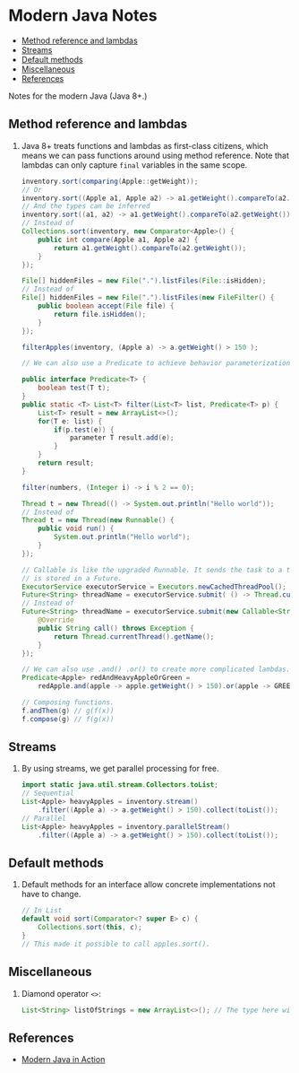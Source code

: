 # Modern Java Notes


* [Method reference and lambdas](#method-reference-and-lambdas)
* [Streams](#streams)
* [Default methods](#default-methods)
* [Miscellaneous](#miscellaneous)
* [References](#references)

Notes for the modern Java (Java 8+.)

## Method reference and lambdas

1. Java 8+ treats functions and lambdas as first-class citizens, which means we can pass functions around using method reference. Note that lambdas can only capture `final` variables in the same scope.

    ```java
    inventory.sort(comparing(Apple::getWeight));
    // Or
    inventory.sort((Apple a1, Apple a2) -> a1.getWeight().compareTo(a2.getWeight()));
    // And the types can be inferred
    inventory.sort((a1, a2) -> a1.getWeight().compareTo(a2.getWeight()));
    // Instead of
    Collections.sort(inventory, new Comparator<Apple>() {
        public int compare(Apple a1, Apple a2) {
            return a1.getWeight().compareTo(a2.getWeight());
        }
    });

    File[] hiddenFiles = new File(".").listFiles(File::isHidden);
    // Instead of
    File[] hiddenFiles = new File(".").listFiles(new FileFilter() {
        public boolean accept(File file) {
            return file.isHidden();
        }
    });

    filterApples(inventory, (Apple a) -> a.getWeight() > 150 );

    // We can also use a Predicate to achieve behavior parameterization.

    public interface Predicate<T> {
        boolean test(T t);
    }
    public static <T> List<T> filter(List<T> list, Predicate<T> p) {
        List<T> result = new ArrayList<>();
        for(T e: list) {
            if(p.test(e)) {
                parameter T result.add(e);
            }
        }
        return result;
    }

    filter(numbers, (Integer i) -> i % 2 == 0);

    Thread t = new Thread(() -> System.out.println("Hello world"));
    // Instead of
    Thread t = new Thread(new Runnable() {
        public void run() {
            System.out.println("Hello world");
        }
    });

    // Callable is like the upgraded Runnable. It sends the task to a tread pool and the result
    // is stored in a Future.
    ExecutorService executorService = Executors.newCachedThreadPool();
    Future<String> threadName = executorService.submit( () -> Thread.currentThread().getName());
    // Instead of
    Future<String> threadName = executorService.submit(new Callable<String>() {
        @Override
        public String call() throws Exception {
            return Thread.currentThread().getName();
        }
    });

    // We can also use .and() .or() to create more complicated lambdas.
    Predicate<Apple> redAndHeavyAppleOrGreen =
        redApple.and(apple -> apple.getWeight() > 150).or(apple -> GREEN.equals(apple.getColor()));

    // Composing functions.
    f.andThen(g) // g(f(x))
    f.compose(g) // f(g(x))
    ```

## Streams

1. By using streams, we get parallel processing for free.

    ```java
    import static java.util.stream.Collectors.toList;
    // Sequential
    List<Apple> heavyApples = inventory.stream()
        .filter((Apple a) -> a.getWeight() > 150).collect(toList());
    // Parallel
    List<Apple> heavyApples = inventory.parallelStream()
        .filter((Apple a) -> a.getWeight() > 150).collect(toList());
    ```

## Default methods

1. Default methods for an interface allow concrete implementations not have to change.

    ```java
    // In List
    default void sort(Comparator<? super E> c) {
        Collections.sort(this, c);
    }
    // This made it possible to call apples.sort().
    ```

## Miscellaneous

1. Diamond operator `<>`:

    ```java
    List<String> listOfStrings = new ArrayList<>(); // The type here will be inferred.
    ```

## References

* [Modern Java in Action](https://www.goodreads.com/book/show/46213396-modern-java-in-action?from_search=true&from_srp=true&qid=Sqwlop5UTf&rank=1)

